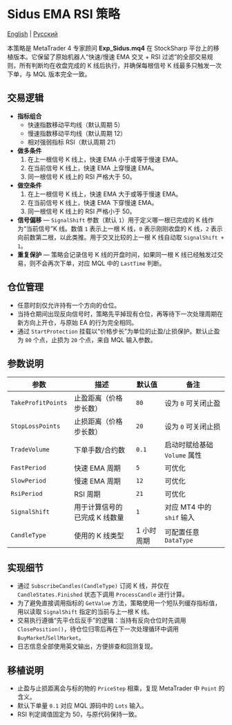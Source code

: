 # Sidus EMA RSI 策略
[English](README.md) | [Русский](README_ru.md)

本策略是 MetaTrader 4 专家顾问 **Exp_Sidus.mq4** 在 StockSharp 平台上的移植版本。它保留了原始机器人“快速/慢速 EMA 交叉 + RSI 过滤”的全部交易规则，所有判断均在收盘完成的 K 线后执行，并确保每根信号 K 线最多只触发一次下单，与 MQL 版本完全一致。

## 交易逻辑

- **指标组合**
  - 快速指数移动平均线（默认周期 5）
  - 慢速指数移动平均线（默认周期 12）
  - 相对强弱指标 RSI（默认周期 21）
- **做多条件**
  1. 在上一根信号 K 线上，快速 EMA 小于或等于慢速 EMA。
  2. 在当前信号 K 线上，快速 EMA 上穿慢速 EMA。
  3. 同一根信号 K 线上的 RSI 严格大于 50。
- **做空条件**
  1. 在上一根信号 K 线上，快速 EMA 大于或等于慢速 EMA。
  2. 在当前信号 K 线上，快速 EMA 下穿慢速 EMA。
  3. 同一根信号 K 线上的 RSI 严格小于 50。
- **信号偏移** — `SignalShift` 参数（默认 `1`）用于定义哪一根已完成的 K 线作为“当前信号”K 线。数值 `1` 表示上一根 K 线，`0` 表示刚刚收盘的 K 线，`2` 表示向前数第二根，以此类推。用于交叉比较的上一根 K 线自动取 `SignalShift + 1`。
- **重复保护** — 策略会记录信号 K 线的开盘时间，如果同一根 K 线已经触发过交易，则不会再次下单，对应 MQL 中的 `LastTime` 判断。

## 仓位管理

- 任意时刻仅允许持有一个方向的仓位。
- 当持仓期间出现反向信号时，策略先平掉现有仓位，再等待下一次处理周期在新方向上开仓，与原始 EA 的行为完全相同。
- 通过 `StartProtection` 挂载以“价格步长”为单位的止盈/止损保护。默认止盈为 `80` 个点，止损为 `20` 个点，来自 MQL 输入参数。

## 参数说明

| 参数 | 描述 | 默认值 | 备注 |
| ---- | ---- | ------ | ---- |
| `TakeProfitPoints` | 止盈距离（价格步长数） | `80` | 设为 `0` 可关闭止盈 |
| `StopLossPoints` | 止损距离（价格步长数） | `20` | 设为 `0` 可关闭止损 |
| `TradeVolume` | 下单手数/合约数 | `0.1` | 启动时赋给基础 `Volume` 属性 |
| `FastPeriod` | 快速 EMA 周期 | `5` | 可优化 |
| `SlowPeriod` | 慢速 EMA 周期 | `12` | 可优化 |
| `RsiPeriod` | RSI 周期 | `21` | 可优化 |
| `SignalShift` | 用于计算信号的已完成 K 线数量 | `1` | 对应 MT4 中的 `shif` 输入 |
| `CandleType` | 使用的 K 线类型 | 1 小时周期 | 可配置任意 `DataType` |

## 实现细节

- 通过 `SubscribeCandles(CandleType)` 订阅 K 线，并仅在 `CandleStates.Finished` 状态下调用 `ProcessCandle` 进行计算。
- 为了避免直接调用指标的 `GetValue` 方法，策略使用一个短队列缓存指标值，用以读取 `SignalShift` 指定的当前与上一根 K 线。
- 交易执行遵循“先平仓后反手”的逻辑：当持有反向仓位时先调用 `ClosePosition()`，待仓位归零后再在下一次处理循环中调用 `BuyMarket`/`SellMarket`。
- 日志信息全部使用英文输出，方便排查和回测复现。

## 移植说明

- 止盈与止损距离会与标的物的 `PriceStep` 相乘，复现 MetaTrader 中 `Point` 的含义。
- 默认下单量 `0.1` 对应 MQL 源码中的 `Lots` 输入。
- RSI 判定阈值固定为 50，与原代码保持一致。
